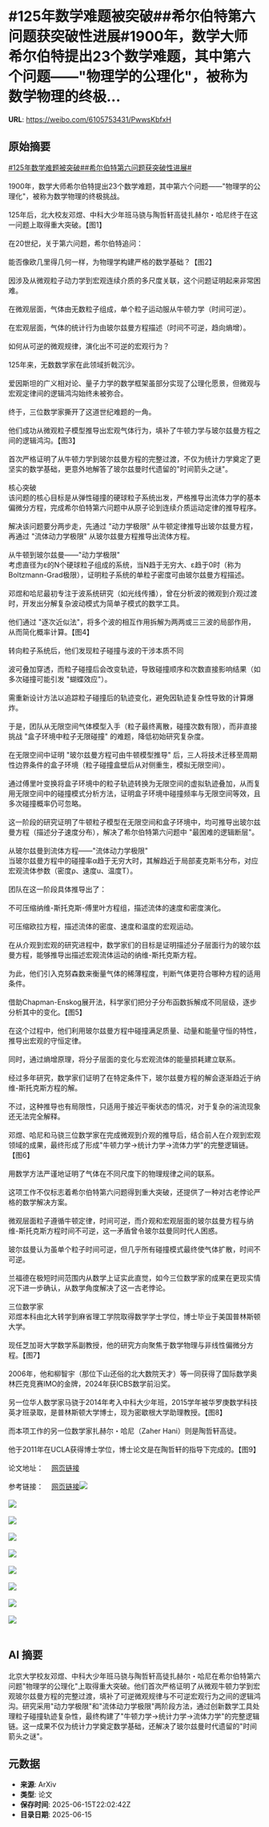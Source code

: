 # #125年数学难题被突破##希尔伯特第六问题获突破性进展#1900年，数学大师希尔伯特提出23个数学难题，其中第六个问题——"物理学的公理化"，被称为数学物理的终极...

**URL**: https://weibo.com/6105753431/PwwsKbfxH

## 原始摘要

<a href="https://m.weibo.cn/search?containerid=231522type%3D1%26t%3D10%26q%3D%23125%E5%B9%B4%E6%95%B0%E5%AD%A6%E9%9A%BE%E9%A2%98%E8%A2%AB%E7%AA%81%E7%A0%B4%23&amp;extparam=%23125%E5%B9%B4%E6%95%B0%E5%AD%A6%E9%9A%BE%E9%A2%98%E8%A2%AB%E7%AA%81%E7%A0%B4%23" data-hide=""><span class="surl-text">#125年数学难题被突破#</span></a><a href="https://m.weibo.cn/search?containerid=231522type%3D1%26t%3D10%26q%3D%23%E5%B8%8C%E5%B0%94%E4%BC%AF%E7%89%B9%E7%AC%AC%E5%85%AD%E9%97%AE%E9%A2%98%E8%8E%B7%E7%AA%81%E7%A0%B4%E6%80%A7%E8%BF%9B%E5%B1%95%23&amp;extparam=%23%E5%B8%8C%E5%B0%94%E4%BC%AF%E7%89%B9%E7%AC%AC%E5%85%AD%E9%97%AE%E9%A2%98%E8%8E%B7%E7%AA%81%E7%A0%B4%E6%80%A7%E8%BF%9B%E5%B1%95%23" data-hide=""><span class="surl-text">#希尔伯特第六问题获突破性进展#</span></a><br><br>1900年，数学大师希尔伯特提出23个数学难题，其中第六个问题——"物理学的公理化"，被称为数学物理的终极挑战。<br><br>125年后，北大校友邓煜、中科大少年班马骁与陶哲轩高徒扎赫尔・哈尼终于在这一问题上取得重大突破。【图1】<br><br>在20世纪，关于第六问题，希尔伯特追问：<br><br>能否像欧几里得几何一样，为物理学构建严格的数学基础？【图2】<br><br>因涉及从微观粒子动力学到宏观连续介质的多尺度关联，这个问题证明起来非常困难。<br><br>在微观层面，气体由无数粒子组成，单个粒子运动服从牛顿力学（时间可逆）。<br><br>在宏观层面，气体的统计行为由玻尔兹曼方程描述（时间不可逆，趋向熵增）。<br><br>如何从可逆的微观规律，演化出不可逆的宏观行为？<br><br>125年来，无数数学家在此领域折戟沉沙。<br><br>爱因斯坦的广义相对论、量子力学的数学框架虽部分实现了公理化愿景，但微观与宏观定律间的逻辑鸿沟始终未被弥合。<br><br>终于，三位数学家撕开了这道世纪难题的一角。<br><br>他们成功从微观粒子模型推导出宏观气体行为，填补了牛顿力学与玻尔兹曼方程之间的逻辑鸿沟。【图3】<br><br>首次严格证明了从牛顿力学到玻尔兹曼方程的完整过渡，不仅为统计力学奠定了更坚实的数学基础，更意外地解答了玻尔兹曼时代遗留的"时间箭头之谜"。<br><br>核心突破  <br>该问题的核心目标是从弹性碰撞的硬球粒子系统出发，严格推导出流体力学的基本偏微分方程，完成希尔伯特第六问题中从原子论到连续介质运动定律的推导程序。<br><br>解决该问题要分两步走，先通过 "动力学极限" 从牛顿定律推导出玻尔兹曼方程，再通过 "流体动力学极限" 从玻尔兹曼方程推导出流体方程。<br><br>从牛顿到玻尔兹曼——"动力学极限"  <br>考虑直径为ε的N个硬球粒子组成的系统，当N趋于无穷大、ε趋于0时（称为Boltzmann-Grad极限），证明粒子系统的单粒子密度可由玻尔兹曼方程描述。<br><br>邓煜和哈尼最初专注于波系统研究（如光线传播），曾在分析波的微观到介观过渡时，开发出分解复杂波动模式为简单子模式的数学工具。<br><br>他们通过 "逐次近似法"，将多个波的相互作用拆解为两两或三三波的局部作用，从而简化概率计算。【图4】<br><br>转向粒子系统后，他们发现粒子碰撞与波的干涉本质不同<br><br>波可叠加穿透，而粒子碰撞后会改变轨迹，导致碰撞顺序和次数直接影响结果（如多次碰撞可能引发 "蝴蝶效应"）。<br><br>需重新设计方法以追踪粒子碰撞后的轨迹变化，避免因轨迹复杂性导致的计算爆炸。<br><br>于是，团队从无限空间气体模型入手（粒子最终离散，碰撞次数有限），而非直接挑战 "盒子环境中粒子无限碰撞" 的难题，降低初始研究复杂度。<br><br>在无限空间中证明 "玻尔兹曼方程可由牛顿模型推导" 后，三人将技术迁移至周期性边界条件的盒子环境（粒子碰撞盒壁后从对侧重生，模拟无限空间）。<br><br>通过傅里叶变换将盒子环境中的粒子轨迹转换为无限空间的虚拟轨迹叠加，从而复用无限空间中的碰撞模式分析方法，证明盒子环境中碰撞频率与无限空间等效，且多次碰撞概率仍可忽略。<br><br>这一阶段的研究证明了牛顿粒子模型在无限空间和盒子环境中，均可推导出玻尔兹曼方程（描述分子速度分布），解决了希尔伯特第六问题中 "最困难的逻辑断层"。<br><br>从玻尔兹曼到流体方程——"流体动力学极限"  <br>当玻尔兹曼方程中的碰撞率α趋于无穷大时，其解趋近于局部麦克斯韦分布，对应宏观流体参数（密度ρ、速度u、温度T）。<br><br>团队在这一阶段具体推导出了：<br><br>不可压缩纳维-斯托克斯-傅里叶方程组，描述流体的速度和密度演化。<br><br>可压缩欧拉方程，描述流体的密度、速度和温度的宏观运动。<br><br>在从介观到宏观的研究进程中，数学家们的目标是证明描述分子层面行为的玻尔兹曼方程，能够推导出描述宏观流体运动的纳维-斯托克斯方程。<br><br>为此，他们引入克努森数来衡量气体的稀薄程度，判断气体更符合哪种方程的适用条件。<br><br>借助Chapman-Enskog展开法，科学家们把分子分布函数拆解成不同层级，逐步分析其中的变化。【图5】<br><br>在这个过程中，他们利用玻尔兹曼方程中碰撞满足质量、动量和能量守恒的特性，推导出宏观的守恒定律。<br><br>同时，通过熵增原理，将分子层面的变化与宏观流体的能量损耗建立联系。<br><br>经过多年研究，数学家们证明了在特定条件下，玻尔兹曼方程的解会逐渐趋近于纳维-斯托克斯方程的解。<br><br>不过，这种推导也有局限性，只适用于接近平衡状态的情况，对于复杂的湍流现象还无法完全解释。<br><br>邓煜、哈尼和马骁三位数学家在完成微观到介观的推导后，结合前人在介观到宏观领域的成果，最终形成了形成"牛顿力学→统计力学→流体力学"的完整逻辑链。【图6】<br><br>用数学方法严谨地证明了气体在不同尺度下的物理规律之间的联系。<br><br>这项工作不仅标志着希尔伯特第六问题得到重大突破，还提供了一种对古老悖论严格的数学解决方案。<br><br>微观层面粒子遵循牛顿定律，时间可逆，而介观和宏观层面的玻尔兹曼方程与纳维-斯托克斯方程时间不可逆，这一矛盾曾令玻尔兹曼同时代人困惑。<br><br>玻尔兹曼认为虽单个粒子时间可逆，但几乎所有碰撞模式最终使气体扩散，时间不可逆。<br><br>兰福德在极短时间范围内从数学上证实此直觉，如今三位数学家的成果在更现实情况下进一步确认，从数学角度解决了这一古老悖论。<br><br>三位数学家  <br>邓煜本科由北大转学到麻省理工学院取得数学学士学位，博士毕业于美国普林斯顿大学。<br><br>现任芝加哥大学数学系副教授，他的研究方向聚焦于数学物理与非线性偏微分方程。【图7】<br><br>2006年，他和柳智宇（那位下山还俗的北大数院天才）等一同获得了国际数学奥林匹克竞赛IMO的金牌，2024年获ICBS数学前沿奖。<br><br>另一位华人数学家马骁于2014年考入中科大少年班，2015学年被华罗庚数学科技英才班录取，是普林斯顿大学博士，现为密歇根大学助理教授。【图8】<br><br>而本项工作的另一位数学家扎赫尔・哈尼（Zaher Hani）则是陶哲轩高徒。<br><br>他于2011年在UCLA获得博士学位，博士论文是在陶哲轩的指导下完成的。【图9】<br><br>论文地址：<a href="https://weibo.cn/sinaurl?u=https%3A%2F%2Farxiv.org%2Fabs%2F2503.01800" data-hide=""><span class="url-icon"><img style="width: 1rem;height: 1rem" src="https://h5.sinaimg.cn/upload/2015/09/25/3/timeline_card_small_web_default.png" referrerpolicy="no-referrer"></span><span class="surl-text">网页链接</span></a><br><br>参考链接：<a href="https://weibo.cn/sinaurl?u=https%3A%2F%2Fwww.quantamagazine.org%2Fepic-effort-to-ground-physics-in-math-opens-up-the-secrets-of-time-20250611%2F" data-hide=""><span class="url-icon"><img style="width: 1rem;height: 1rem" src="https://h5.sinaimg.cn/upload/2015/09/25/3/timeline_card_small_web_default.png" referrerpolicy="no-referrer"></span><span class="surl-text">网页链接</span></a><img style="" src="https://tvax4.sinaimg.cn/large/006Fd7o3ly1i2f28zet4qj314u0ds43z.jpg" referrerpolicy="no-referrer"><br><br><img style="" src="https://tvax1.sinaimg.cn/large/006Fd7o3ly1i2f28zk15jj30v40scamd.jpg" referrerpolicy="no-referrer"><br><br><img style="" src="https://tvax4.sinaimg.cn/large/006Fd7o3ly1i2f28zcladj311m090myy.jpg" referrerpolicy="no-referrer"><br><br><img style="" src="https://tvax1.sinaimg.cn/large/006Fd7o3ly1i2f28za37qj304o07iq36.jpg" referrerpolicy="no-referrer"><br><br><img style="" src="https://tvax3.sinaimg.cn/large/006Fd7o3ly1i2f28zcwfij30n606ujs7.jpg" referrerpolicy="no-referrer"><br><br><img style="" src="https://tvax1.sinaimg.cn/large/006Fd7o3ly1i2f28zf01oj30o208amzj.jpg" referrerpolicy="no-referrer"><br><br><img style="" src="https://tvax1.sinaimg.cn/large/006Fd7o3ly1i2f2b0yqvej30e40ectbc.jpg" referrerpolicy="no-referrer"><br><br><img style="" src="https://tvax1.sinaimg.cn/large/006Fd7o3ly1i2f2b49lxsj30sm125au8.jpg" referrerpolicy="no-referrer"><br><br><img style="" src="https://tvax3.sinaimg.cn/large/006Fd7o3ly1i2f2909i61j31nm16a1kx.jpg" referrerpolicy="no-referrer"><br><br>

## AI 摘要

北京大学校友邓煜、中科大少年班马骁与陶哲轩高徒扎赫尔・哈尼在希尔伯特第六问题"物理学的公理化"上取得重大突破。他们首次严格证明了从微观牛顿力学到宏观玻尔兹曼方程的完整过渡，填补了可逆微观规律与不可逆宏观行为之间的逻辑鸿沟。研究采用"动力学极限"和"流体动力学极限"两阶段方法，通过创新数学工具处理粒子碰撞轨迹复杂性，最终构建了"牛顿力学→统计力学→流体力学"的完整逻辑链。这一成果不仅为统计力学奠定数学基础，还解决了玻尔兹曼时代遗留的"时间箭头之谜"。

## 元数据

- **来源**: ArXiv
- **类型**: 论文
- **保存时间**: 2025-06-15T22:02:42Z
- **目录日期**: 2025-06-15
